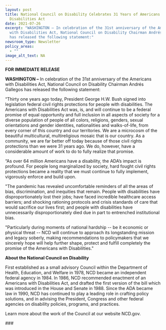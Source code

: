 ```yaml
---
layout: post
title: National Council on Disability Celebrates 31 Years of Americans with
  Disabilities Act
date: 2021-07-26
excerpt: "WASHINGTON – In celebration of the 31st anniversary of the Americans
  with Disabilities Act, National Council on Disability Chairman Andrés Gallegos
  has released the following statement:"
newsroom_type: Newsletter
policy_areas:
  - ""
image_alt_text: NA
---
```

**FOR IMMEDIATE RELEASE**                                                        

**WASHINGTON –** In celebration of the 31st anniversary of the Americans with Disabilities Act, National Council on Disability Chairman Andrés Gallegos has released the following statement:

“Thirty one years ago today, President George H.W. Bush signed into legislation federal civil rights protections for people with disabilities. The Americans with Disabilities Act was, is, and will continue to be a federal promise of equal opportunity and full inclusion in all aspects of society for a diverse population of people of all colors, religions, genders, sexual orientations and gender identities, nationalities and walks-of-life, from every corner of this country and our territories. We are a microcosm of the beautiful multicultural, multireligious mosaic that is our country. As a community, we are far better off today because of those civil rights protections than we were 31 years ago. We do, however, have a considerable amount of work to do to fully realize that promise.

“As over 64 million Americans have a disability, the ADA’s impact is profound. For people long marginalized by society, hard fought civil rights protections became a reality that we must continue to fully implement, vigorously enforce and build upon.

"The pandemic has revealed uncomfortable reminders of all the areas of bias, discrimination, and inequities that remain. People with disabilities have disproportionately lost their jobs; have faced incredible healthcare access barriers; and shocking rationing protocols and crisis standards of care that would sacrifice our lives first; and people with disabilities have unnecessarily disproportionately died due in part to entrenched institutional bias.

"Particularly during moments of national hardship -- be it economic or physical threat -- NCD will continue to approach its longstanding mission and legacy soberly, making recommendations to policymakers that we sincerely hope will help further shape, protect and fulfill completely the promise of the Americans with Disabilities."

**About the National Council on Disability**

First established as a small advisory Council within the Department of Health, Education, and Welfare in 1978, NCD became an independent federal agency in 1984. In 1986, NCD recommended enactment of an Americans with Disabilities Act, and drafted the first version of the bill which was introduced in the House and Senate in 1988. Since the ADA became law in 1990, NCD has continued to play a leading role in crafting policy solutions, and in advising the President, Congress and other federal agencies on disability policies, programs, and practices.

Learn more about the work of the Council at our website NCD.gov.





*\###*
